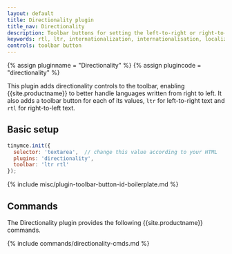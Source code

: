 ```yaml
---
layout: default
title: Directionality plugin
title_nav: Directionality
description: Toolbar buttons for setting the left-to-right or right-to-left direction of content.
keywords: rtl, ltr, internationalization, internationalisation, localization, localisation, international
controls: toolbar button
---
```


{% assign pluginname = "Directionality" %}
{% assign plugincode = "directionality" %}

This plugin adds directionality controls to the toolbar, enabling {{site.productname}} to better handle languages written from right to left. It also adds a toolbar button for each of its values, `ltr` for left-to-right text and `rtl` for right-to-left text.

## Basic setup

```js
tinymce.init({
  selector: 'textarea',  // change this value according to your HTML
  plugins: 'directionality',
  toolbar: 'ltr rtl'
});
```

{% include misc/plugin-toolbar-button-id-boilerplate.md %}

## Commands

The Directionality plugin provides the following {{site.productname}} commands.

{% include commands/directionality-cmds.md %}

